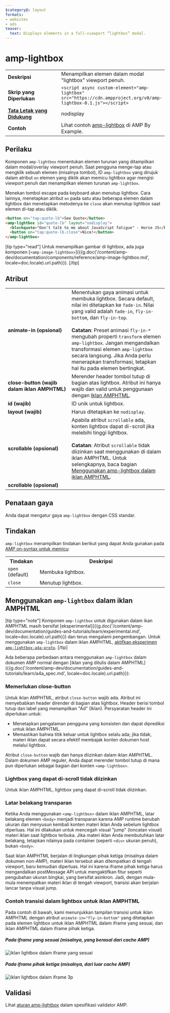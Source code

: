 ```yaml
---
$category@: layout
formats:
- websites
- ads
teaser:
  text: Displays elements in a full-viewport “lightbox” modal.
---
```



<!--
       Copyright 2016 The AMP HTML Authors. All Rights Reserved.

       Licensed under the Apache License, Version 2.0 (the "License");
     you may not use this file except in compliance with the License.
     You may obtain a copy of the License at

     http://www.apache.org/licenses/LICENSE-2.0

     Unless required by applicable law or agreed to in writing, software
     distributed under the License is distributed on an "AS-IS" BASIS,
     WITHOUT WARRANTIES OR CONDITIONS OF ANY KIND, either express or implied.
     See the License for the specific language governing permissions and
     limitations under the License.
-->

# amp-lightbox

<table>
  <tr>
    <td width="40%"><strong>Deskripsi</strong></td>
    <td>Menampilkan elemen dalam modal "lightbox" viewport penuh.</td>
  </tr>
  <tr>
    <td width="40%"><strong>Skrip yang Diperlukan</strong></td>
    <td><code>&lt;script async custom-element="amp-lightbox" src="https://cdn.ampproject.org/v0/amp-lightbox-0.1.js"&gt;&lt;/script&gt;</code></td>
  </tr>
  <tr>
    <td class="col-fourty"><strong><a href="https://www.ampproject.org/docs/guides/responsive/control_layout.html">Tata Letak yang Didukung</a></strong></td>
    <td>nodisplay</td>
  </tr>
  <tr>
    <td width="40%"><strong>Contoh</strong></td>
    <td>Lihat contoh <a href="https://ampbyexample.com/components/amp-lightbox/">amp-lightbox</a> di AMP By Example.</td>
  </tr>
</table>


## Perilaku

Komponen `amp-lightbox` menentukan elemen turunan yang ditampilkan dalam modal/overlay viewport penuh. Saat pengguna menge-tap atau mengklik sebuah elemen (misalnya tombol), ID `amp-lightbox` yang dirujuk dalam atribut `on` elemen yang diklik akan memicu lightbox agar mengisi viewport penuh dan menampilkan elemen turunan `amp-lightbox`.

Menekan tombol escape pada keyboard akan menutup lightbox. Cara lainnya, menetapkan atribut `on` pada satu atau beberapa elemen dalam lightbox dan menetapkan metodenya ke `close` akan menutup lightbox saat elemen di-tap atau diklik.

```html
<button on="tap:quote-lb">See Quote</button>
<amp-lightbox id="quote-lb" layout="nodisplay">
  <blockquote>"Don't talk to me about JavaScript fatigue" - Horse JS</blockquote>
  <button on="tap:quote-lb.close">Nice!</button>
</amp-lightbox>
```

[tip type="read"]
Untuk menampilkan gambar di lightbox, ada juga komponen [`<amp-image-lightbox>`]({{g.doc('/content/amp-dev/documentation/components/reference/amp-image-lightbox.md', locale=doc.locale).url.path}}).
[/tip]

## Atribut

<table>
  <tr>
    <td width="40%"><strong>animate-in (opsional)</strong></td>
    <td>Menentukan gaya animasi untuk membuka lightbox. Secara default, nilai ini ditetapkan ke <code>fade-in</code>. Nilai yang valid adalah <code>fade-in</code>, <code>fly-in-bottom</code>, dan <code>fly-in-top</code>.
      <br><br>
        <strong>Catatan</strong>: Preset animasi <code>fly-in-*</code> mengubah properti <code>transform</code> elemen <code>amp-lightbox</code>. Jangan mengandalkan transformasi elemen <code>amp-lightbox</code> secara langsung. Jika Anda perlu menerapkan transformasi, tetapkan hal itu pada elemen bertingkat.</td>
      </tr>
      <tr>
        <td width="40%"><strong>close-button (wajib dalam iklan AMPHTML)</strong></td>
        <td>Merender header tombol tutup di bagian atas lightbox. Atribut ini hanya wajib dan valid untuk penggunaan dengan <a href="#a4a">Iklan AMPHTML</a>.</td>
      </tr>
      <tr>
        <td width="40%"><strong>id (wajib)</strong></td>
        <td>ID unik untuk lightbox.</td>
      </tr>
      <tr>
        <td width="40%"><strong>layout (wajib)</strong></td>
        <td>Harus ditetapkan ke <code>nodisplay</code>.</td>
      </tr>
      <tr>
        <td width="40%"><strong>scrollable (opsional)</strong></td>
        <td>Apabila atribut <code>scrollable</code> ada, konten lightbox dapat di-scroll jika melebihi tinggi lightbox.
          <br><br>
            <strong>Catatan</strong>: Atribut <code>scrollable</code> tidak diizinkan saat menggunakan <code><amp-lightbox></code> di dalam iklan AMPHTML. Untuk selengkapnya, baca bagian <a href="#a4a">Menggunakan amp-lightbox dalam iklan AMPHTML</a>.</td>
          </tr>
          <tr>
            <td width="40%"><strong>scrollable (opsional)</strong></td>
            <td></td>
          </tr>
        </table>

## Penataan gaya

Anda dapat mengatur gaya `amp-lightbox` dengan CSS standar.

## Tindakan

`amp-lightbox` menampilkan tindakan berikut yang dapat Anda gunakan pada [AMP on-syntax untuk memicu](https://www.ampproject.org/docs/reference/amp-actions-and-events):

<table>
  <tr>
    <th width="20%">Tindakan</th>
    <th>Deskripsi</th>
  </tr>
  <tr>
    <td><code>open</code> (default)</td>
    <td>Membuka lightbox.</td>
  </tr>
  <tr>
    <td><code>close</code></td>
    <td>Menutup lightbox.</td>
  </tr>
</table>

## <a id="a4a"></a>Menggunakan `amp-lightbox` dalam iklan AMPHTML

[tip type="note"]
Komponen `amp-lightbox` untuk digunakan dalam ikan AMPHTML masih bersifat [eksperimental]({{g.doc('/content/amp-dev/documentation/guides-and-tutorials/learn/experimental.md', locale=doc.locale).url.path}}) dan terus mengalami pengembangan. Untuk menggunakan `amp-lightbox` dalam iklan AMPHTML, [aktifkan eksperimen `amp-lightbox-a4a-proto`](http://cdn.ampproject.org/experiments.html).
[/tip]

Ada beberapa perbedaan antara menggunakan `amp-lightbox` dalam dokumen AMP normal dengan [iklan yang ditulis dalam AMPHTML]({{g.doc('/content/amp-dev/documentation/guides-and-tutorials/learn/a4a_spec.md', locale=doc.locale).url.path}}):

### Memerlukan close-button

Untuk iklan AMPHTML, atribut `close-button` wajib ada. Atribut ini menyebabkan header dirender di bagian atas lightbox. Header berisi tombol tutup dan label yang menampilkan "Ad" (Iklan). Persyaratan header ini diperlukan untuk:

* Menetapkan pengalaman pengguna yang konsisten dan dapat diprediksi untuk iklan AMPHTML.
* Memastikan bahwa titik keluar untuk lightbox selalu ada; jika tidak, materi iklan dapat secara efektif membajak konten dokumen host melalui lightbox.

Atribut `close-button` wajib dan hanya diizinkan dalam iklan AMPHTML. Dalam dokumen AMP reguler, Anda dapat merender tombol tutup di mana pun diperlukan sebagai bagian dari konten `<amp-lightbox>`.

### Lightbox yang dapat di-scroll tidak diizinkan

Untuk iklan AMPHTML, lightbox yang dapat di-scroll tidak diizinkan.

### Latar belakang transparan

Ketika Anda menggunakan `<amp-lightbox>` dalam iklan AMPHTML, latar belakang elemen `<body>` menjadi transparan karena AMP runtime berubah ukuran dan menyusun kembali konten materi iklan Anda sebelum lightbox diperluas. Hal ini dilakukan untuk mencegah visual "jump" (loncatan visual) materi iklan saat lightbox terbuka. Jika materi iklan Anda membutuhkan latar belakang, tetapkan nilainya pada container (seperti `<div>` ukuran penuh), bukan `<body>`.

Saat iklan AMPHTML berjalan di lingkungan pihak ketiga (misalnya dalam dokumen non-AMP), materi iklan tersebut akan ditempatkan di tengah viewport, baru kemudian diperluas. Hal ini karena iframe pihak ketiga harus mengandalkan postMessage API untuk mengaktifkan fitur seperti pengubahan ukuran bingkai, yang bersifat asinkron. Jadi, dengan mula-mula menempatkan materi iklan di tengah viewport, transisi akan berjalan lancar tanpa visual jump.

### Contoh transisi dalam lightbox untuk iklan AMPHTML

Pada contoh di bawah, kami menunjukkan tampilan transisi untuk iklan AMPHTML dengan atribut `animate-in="fly-in-bottom"` yang ditetapkan pada elemen lightbox untuk iklan AMPHTML dalam iframe yang sesuai, dan iklan AMPHTML dalam iframe pihak ketiga.

##### Pada iframe yang sesuai (misalnya, yang berasal dari cache AMP)

<amp-img alt="iklan lightbox dalam iframe yang sesuai" width="360" height="480" src="https://github.com/ampproject/amphtml/raw/master/spec/img/lightbox-ad-fie.gif" layout="fixed">
  <noscript>
    <img alt="iklan lightbox dalam iframe yang sesuai" src="../../spec/img/lightbox-ad-fie.gif">
    </noscript>
  </amp-img>

##### Pada iframe pihak ketiga (misalnya, dari luar cache AMP)

<amp-img alt="iklan lightbox dalam iframe 3p" width="360" height="480" src="https://github.com/ampproject/amphtml/raw/master/spec/img/lightbox-ad-3p.gif" layout="fixed">
  <noscript>
    <img alt="iklan lightbox dalam iframe 3p" src="../../spec/img/lightbox-ad-3p.gif">
    </noscript>
  </amp-img>

## Validasi

Lihat [aturan amp-lightbox](https://github.com/ampproject/amphtml/blob/master/extensions/amp-lightbox/validator-amp-lightbox.protoascii) dalam spesifikasi validator AMP.
